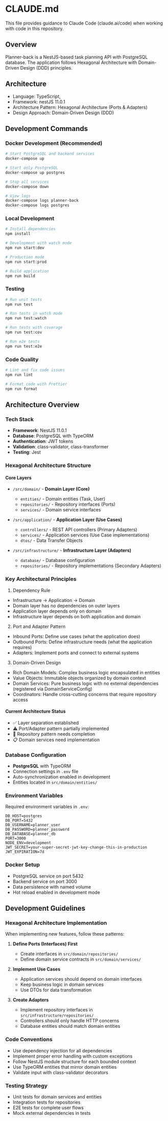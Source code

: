 # CLAUDE.md

This file provides guidance to Claude Code (claude.ai/code) when working with code in this repository.

## Overview
Planner-back is a NestJS-based task planning API with PostgreSQL database.
The application follows Hexagonal Architecture with Domain-Driven Design (DDD) principles.

## Architecture
- Language: TypeScript, 
- Framework: nestJS 11.0.1
- Architecture Pattern: Hexagonal Architecture (Ports & Adapters)
- Design Approach: Domain-Driven Design (DDD)

## Development Commands

### Docker Development (Recommended)
```bash
# Start PostgreSQL and backend services
docker-compose up

# Start only PostgreSQL
docker-compose up postgres

# Stop all services
docker-compose down

# View logs
docker-compose logs planner-back
docker-compose logs postgres
```

### Local Development
```bash
# Install dependencies
npm install

# Development with watch mode
npm run start:dev

# Production mode
npm run start:prod

# Build application
npm run build
```

### Testing
```bash
# Run unit tests
npm run test

# Run tests in watch mode
npm run test:watch

# Run tests with coverage
npm run test:cov

# Run e2e tests
npm run test:e2e
```

### Code Quality
```bash
# Lint and fix code issues
npm run lint

# Format code with Prettier
npm run format
```

## Architecture Overview

### Tech Stack
- **Framework**: NestJS 11.0.1
- **Database**: PostgreSQL with TypeORM
- **Authentication**: JWT tokens
- **Validation**: class-validator, class-transformer
- **Testing**: Jest

### Hexagonal Architecture Structure

#### Core Layers
- `/src/domain/` - **Domain Layer (Core)**
  - `entities/` - Domain entities (Task, User)
  - `repositories/` - Repository interfaces (Ports)
  - `services/` - Domain service interfaces

- `/src/application/` - **Application Layer (Use Cases)**
  - `controllers/` - REST API controllers (Primary Adapters)
  - `services/` - Application services (Use Case implementations)
  - `dtos/` - Data Transfer Objects

- `/src/infrastructure/` - **Infrastructure Layer (Adapters)**
  - `database/` - Database configuration
  - `repositories/` - Repository implementations (Secondary Adapters)


### Key Architectural Principles

1. Dependency Rule
- Infrastructure → Application → Domain
- Domain layer has no dependencies on outer layers
- Application layer depends only on domain
- Infrastructure layer depends on both application and domain

2. Port and Adapter Pattern
- Inbound Ports: Define use cases (what the application does)
- Outbound Ports: Define infrastructure needs (what the application requires)
- Adapters: Implement ports and connect to external systems

3. Domain-Driven Design
- Rich Domain Models: Complex business logic encapsulated in entities
- Value Objects: Immutable objects organized by domain context
- Domain Services: Pure business logic with no external dependencies (registered via DomainServiceConfig)
- Coordinators: Handle cross-cutting concerns that require repository access

#### Current Architecture Status
- ✅ Layer separation established
- ⚠️ Port/Adapter pattern partially implemented
- 🔧 Repository pattern needs completion
- 📋 Domain services need implementation

### Database Configuration
- **PostgreSQL** with TypeORM
- Connection settings in `.env` file
- Auto-synchronization enabled in development
- Entities located in `src/domain/entities/`

### Environment Variables
Required environment variables in `.env`:
```
DB_HOST=postgres
DB_PORT=5432
DB_USERNAME=planner_user
DB_PASSWORD=planner_password
DB_DATABASE=planner_db
PORT=3000
NODE_ENV=development
JWT_SECRET=your-super-secret-jwt-key-change-this-in-production
JWT_EXPIRATION=7d
```

### Docker Setup
- PostgreSQL service on port 5432
- Backend service on port 3000
- Data persistence with named volume
- Hot reload enabled in development mode

## Development Guidelines

### Hexagonal Architecture Implementation

When implementing new features, follow these patterns:

1. **Define Ports (Interfaces) First**
   - Create interfaces in `src/domain/repositories/`
   - Define domain service contracts in `src/domain/services/`

2. **Implement Use Cases**
   - Application services should depend on domain interfaces
   - Keep business logic in domain services
   - Use DTOs for data transformation

3. **Create Adapters**
   - Implement repository interfaces in `src/infrastructure/repositories/`
   - Controllers should only handle HTTP concerns
   - Database entities should match domain entities

### Code Conventions
- Use dependency injection for all dependencies
- Implement proper error handling with custom exceptions
- Follow NestJS module structure for each bounded context
- Use TypeORM entities that mirror domain entities
- Validate input with class-validator decorators

### Testing Strategy
- Unit tests for domain services and entities
- Integration tests for repositories
- E2E tests for complete user flows
- Mock external dependencies in tests